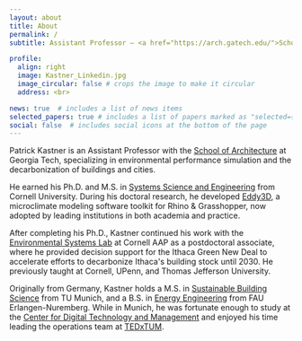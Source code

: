 ```yaml
---
layout: about
title: About
permalink: /
subtitle: Assistant Professor — <a href="https://arch.gatech.edu/">School of Architecture</a> — Georgia Institute of Technology

profile:
  align: right
  image: Kastner_Linkedin.jpg
  image_circular: false # crops the image to make it circular
  address: <br>

news: true  # includes a list of news items
selected_papers: true # includes a list of papers marked as "selected={true}"
social: false  # includes social icons at the bottom of the page
---
```


Patrick Kastner is an Assistant Professor with the [School of Architecture](https://arch.gatech.edu/) at Georgia Tech, specializing in environmental performance simulation and the decarbonization of buildings and cities. 

He earned his Ph.D. and M.S. in [Systems Science and Engineering](https://www.systemseng.cornell.edu/se/programs/systems-phd) from Cornell University. During his doctoral research, he developed [Eddy3D](https://www.eddy3d.com/), a microclimate modeling software toolkit for Rhino & Grasshopper, now adopted by leading institutions in both academia and practice.

After completing his Ph.D., Kastner continued his work with the [Environmental Systems Lab](https://es.aap.cornell.edu/) at Cornell AAP as a postdoctoral associate, where he provided decision support for the Ithaca Green New Deal to accelerate efforts to decarbonize Ithaca's building stock until 2030. He previously taught at Cornell, UPenn, and Thomas Jefferson University.

Originally from Germany, Kastner holds a M.S. in [Sustainable Building Science](https://www.bgu.tum.de/en/enpb/home) from TU Munich, and a B.S. in [Energy Engineering](https://www.et.studium.fau.de/) from FAU Erlangen-Nuremberg. While in Munich, he was fortunate enough to study at the [Center for Digital Technology and Management](https://www.cdtm.de/cdtm_team/patrick-kastner/) and enjoyed his time leading the operations team at [TEDxTUM](https://www.tedxtum.com/).
